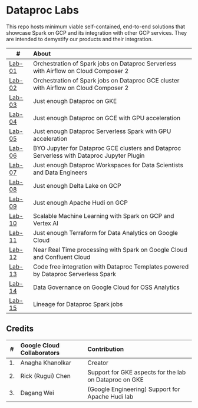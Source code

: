 # Dataproc Labs

This repo hosts minimum viable self-contained, end-to-end solutions that showcase Spark on GCP and its integration with other GCP services. They are intended to demystify our products and their integration.

| # | About | 
| -- | :--- |  
| [Lab-01](1-dataproc-serverless-with-terraform) |  Orchestration of Spark jobs on Dataproc Serverless with Airflow on Cloud Composer 2 | 
| [Lab-02](2-dataproc-gce-with-terraform) |  Orchestration of Spark jobs on Dataproc GCE cluster with Airflow on Cloud Composer 2 | 
| [Lab-03](3-dataproc-gke) |  Just enough Dataproc on GKE  | 
| [Lab-04](4-dataproc-gce-with-gpu) |  Just enough Dataproc on GCE with GPU acceleration  | 
| [Lab-05](5-dataproc-serverless-with-gpu) |  Just enough Dataproc Serverless Spark with GPU acceleration  | 
| [Lab-06](6-dataproc-jupyter-plugin) | BYO Jupyter for Dataproc GCE clusters and Dataproc Serverless with Dataproc Jupyter Plugin  | 
| [Lab-07](7-dataproc-workspaces) | Just enough Dataproc Workspaces for Data Scientists and Data Engineers | 
| [Lab-08](https://github.com/anagha-google/table-format-lab-delta) | Just enough Delta Lake on GCP | 
| [Lab-09](https://github.com/anagha-google/apache-hudi-gcp-lab) | Just enough Apache Hudi on GCP | 
| [Lab-10](https://github.com/anagha-google/s8s-spark-mlops-lab) | Scalable Machine Learning with Spark on GCP and Vertex AI | 
| [Lab-11](https://github.com/anagha-google/ts22-just-enough-terraform-for-da) | Just enough Terraform for Data Analytics on Google Cloud | 
| [Lab-12](https://github.com/anagha-google/spark-on-gcp-with-confluent-kafka) | Near Real Time processing with Spark on Google Cloud and Confluent Cloud |
| [Lab-13](https://github.com/anagha-google/techcon23-datalake-lab) | Code free integration with Dataproc Templates powered by Dataproc Serverless Spark |
| [Lab-14](https://github.com/GoogleCloudPlatform/dataplex-labs/tree/main/dataplex-quickstart-labs) | Data Governance on Google Cloud for OSS Analytics |
| [Lab-15](..) | Lineage for Dataproc Spark jobs|



## Credits
| # | Google Cloud Collaborators | Contribution  | 
| -- | :--- | :--- |
| 1. | Anagha Khanolkar | Creator |
| 2. | Rick (Rugui) Chen | Support for GKE aspects for the lab on Dataproc on GKE |
| 3. | Dagang Wei | (Google Engineering) Support for Apache Hudi lab |




